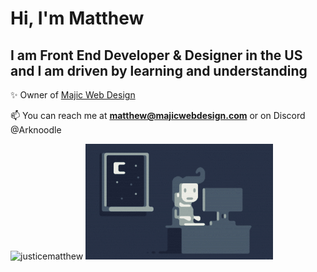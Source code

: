 <h1>Hi, I'm Matthew</h1>

<h2>I am Front End Developer & Designer in the US<br>and I am driven by learning and understanding</h2>


✨ Owner of [Majic Web Design](https://www.majicwebdesign.com/)

📫 You can reach me at **matthew@majicwebdesign.com** or on Discord @Arknoodle

<p>
<img src="https://github-readme-stats.vercel.app/api?username=justicematthew&show_icons=true&locale=en&&theme=nord&&layout=compact&hide_border=true&count_private=true&line_height=23&border_radius=false" alt="justicematthew" />
<img alt="Night Coding" src="https://raw.githubusercontent.com/JusticeMatthew/JusticeMatthew/main/assets/Night-Coding.gif"/>
</p>
